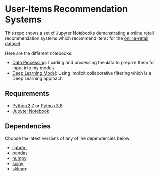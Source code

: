# User-Items Recommendation Systems

This repo shows a set of Jupyter Notebooks demonstrating a online retail recommendation systems which recommend items for the [online-retail dataset](https://www.kaggle.com/jihyeseo/online-retail-data-set-from-uci-ml-repo). 

Here are the different notebooks:
* [Data Processing](https://github.com/AdnanShah/Python-Recommendation-System/blob/master/retail_recom_sys_data_preprocessing.ipynb): Loading and processing the data to prepare them for input into my models.
* [Deep Learning Model](https://github.com/AdnanShah/Python-Recommendation-System/blob/master/retail_recom_sys.ipynb): Using implicit collaborative filtering which is a Deep Learning approach


## Requirements

* [Python 2.7](https://www.python.org/download/releases/2.7/) or [Python 3.6](https://www.python.org/downloads/release/python-360/)
* [Jupyter Notebook](http://jupyter.org/)

## Dependencies

Choose the latest versions of any of the dependencies below:
* [lightfm](https://github.com/lyst/lightfm)
* [pandas](https://pandas.pydata.org/)
* [numpy](http://www.numpy.org/)
* [scipy](https://www.scipy.org/)
* [sklearn](http://scikit-learn.org/stable/)

